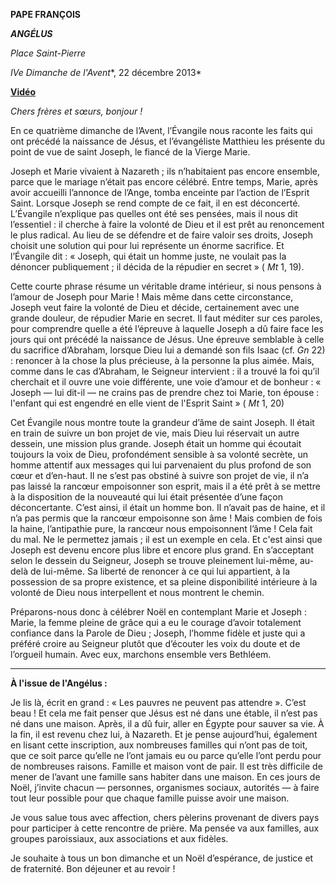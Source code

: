 **PAPE FRANÇOIS**

***ANGÉLUS***

*Place Saint-Pierre*

*IVe Dimanche de l'Avent**, 22 décembre 2013*

**[Vidéo](http://player.rv.va/vaticanplayer.asp?language=it&tic=VA_HZQE5FP6)**

*Chers frères et sœurs, bonjour !*

En ce quatrième dimanche de l’Avent, l’Évangile nous raconte les faits qui ont précédé la naissance de Jésus, et l’évangéliste Matthieu les présente du point de vue de saint Joseph, le fiancé de la Vierge Marie.

Joseph et Marie vivaient à Nazareth ; ils n’habitaient pas encore ensemble, parce que le mariage n’était pas encore célébré. Entre temps, Marie, après avoir accueilli l’annonce de l’Ange, tomba enceinte par l’action de l’Esprit Saint. Lorsque Joseph se rend compte de ce fait, il en est déconcerté. L’Évangile n’explique pas quelles ont été ses pensées, mais il nous dit l’essentiel : il cherche à faire la volonté de Dieu et il est prêt au renoncement le plus radical. Au lieu de se défendre et de faire valoir ses droits, Joseph choisit une solution qui pour lui représente un énorme sacrifice. Et l’Évangile dit : « Joseph, qui était un homme juste, ne voulait pas la dénoncer publiquement ; il décida de la répudier en secret » ( *Mt* 1, 19).

Cette courte phrase résume un véritable drame intérieur, si nous pensons à l’amour de Joseph pour Marie ! Mais même dans cette circonstance, Joseph veut faire la volonté de Dieu et décide, certainement avec une grande douleur, de répudier Marie en secret. Il faut méditer sur ces paroles, pour comprendre quelle a été l’épreuve à laquelle Joseph a dû faire face les jours qui ont précédé la naissance de Jésus. Une épreuve semblable à celle du sacrifice d’Abraham, lorsque Dieu lui a demandé son fils Isaac (cf. *Gn* 22) : renoncer à la chose la plus précieuse, à la personne la plus aimée. Mais, comme dans le cas d’Abraham, le Seigneur intervient : il a trouvé la foi qu’il cherchait et il ouvre une voie différente, une voie d’amour et de bonheur : « Joseph — lui dit-il — ne crains pas de prendre chez toi Marie, ton épouse : l'enfant qui est engendré en elle vient de l'Esprit Saint » ( *Mt* 1, 20)

Cet Évangile nous montre toute la grandeur d’âme de saint Joseph. Il était en train de suivre un bon projet de vie, mais Dieu lui réservait un autre dessein, une mission plus grande. Joseph était un homme qui écoutait toujours la voix de Dieu, profondément sensible à sa volonté secrète, un homme attentif aux messages qui lui parvenaient du plus profond de son cœur et d’en-haut. Il ne s’est pas obstiné à suivre son projet de vie, il n’a pas laissé la rancœur empoisonner son esprit, mais il a été prêt à se mettre à la disposition de la nouveauté qui lui était présentée d’une façon déconcertante. C’est ainsi, il était un homme bon. Il n’avait pas de haine, et il n’a pas permis que la rancœur empoisonne son âme ! Mais combien de fois la haine, l’antipathie pure, la rancœur nous empoisonnent l’âme ! Cela fait du mal. Ne le permettez jamais ; il est un exemple en cela. Et c'est ainsi que Joseph est devenu encore plus libre et encore plus grand. En s’acceptant selon le dessein du Seigneur, Joseph se trouve pleinement lui-même, au-delà de lui-même. Sa liberté de renoncer à ce qui lui appartient, à la possession de sa propre existence, et sa pleine disponibilité intérieure à la volonté de Dieu nous interpellent et nous montrent le chemin.

Préparons-nous donc à célébrer Noël en contemplant Marie et Joseph : Marie, la femme pleine de grâce qui a eu le courage d’avoir totalement confiance dans la Parole de Dieu ; Joseph, l’homme fidèle et juste qui a préféré croire au Seigneur plutôt que d’écouter les voix du doute et de l’orgueil humain. Avec eux, marchons ensemble vers Bethléem.

** * **

**À l'issue de l'Angélus :**

Je lis là, écrit en grand : « Les pauvres ne peuvent pas attendre ». C’est beau ! Et cela me fait penser que Jésus est né dans une étable, il n’est pas né dans une maison. Après, il a dû fuir, aller en Égypte pour sauver sa vie. À la fin, il est revenu chez lui, à Nazareth. Et je pense aujourd’hui, également en lisant cette inscription, aux nombreuses familles qui n’ont pas de toit, que ce soit parce qu’elle ne l’ont jamais eu ou parce qu’elle l’ont perdu pour de nombreuses raisons. Famille et maison vont de pair. Il est très difficile de mener de l’avant une famille sans habiter dans une maison. En ces jours de Noël, j’invite chacun — personnes, organismes sociaux, autorités — à faire tout leur possible pour que chaque famille puisse avoir une maison.

Je vous salue tous avec affection, chers pèlerins provenant de divers pays pour participer à cette rencontre de prière. Ma pensée va aux familles, aux groupes paroissiaux, aux associations et aux fidèles.

Je souhaite à tous un bon dimanche et un Noël d’espérance, de justice et de fraternité. Bon déjeuner et au revoir !